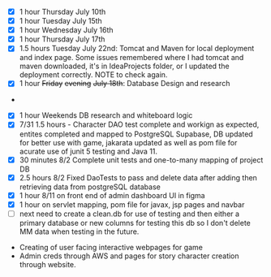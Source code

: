 - [x] 1 hour Thursday July 10th
- [x] 1 hour Tuesday July 15th
- [x] 1 hour Wednesday July 16th 
- [x] 1 hour Thursday July 17th 
- [x] 1.5 hours Tuesday July 22nd: Tomcat and Maven for local deployment and index page. Some issues remembered where I had tomcat and maven downloaded, it's in IdeaProjects folder, or I updated the deployment correctly. NOTE to check again. 
- [x] 1 hour ~~Friday~~ ~~evening~~ ~~July 18th~~: Database Design and research
- 
- [x] 1 hour Weekends DB research and whiteboard logic 
- [x] 7/31 1.5 hours - Character DAO test complete and workign as expected, entites completed and mapped to PostgreSQL Supabase, DB updated for better use with game, jakarata updated as well as pom file for acurate use of junit 5 testing and Java 11. 
- [x] 30 minutes 8/2 Complete unit tests and one-to-many mapping of project DB 
- [x] 2.5 hours 8/2 Fixed DaoTests to pass and delete data after adding then retrieving data from postgreSQL database
- [x] 1 hour 8/11 on front end of admin dashboard UI in figma
- [x] 1 hour on servlet mapping, pom file for javax, jsp pages and navbar
- [ ] next need to create a clean.db for use of testing and then either a primary database or new columns for testing this db so I don't delete MM data when testing in the future. 
- Creating of user facing interactive webpages for game 
- Admin creds through AWS and pages for story character creation through website.


